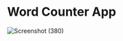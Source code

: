 # Word Counter App

![Screenshot (380)](https://github.com/user-attachments/assets/d8cab2bc-aa5d-43e6-b561-6c249a52580e)
